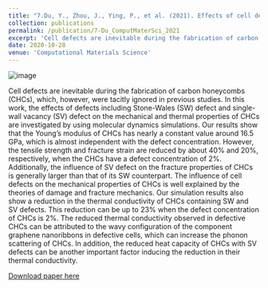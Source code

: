 ```yaml
---
title: "7.Du, Y., Zhou, J., Ying, P., et al. (2021). Effects of cell defects on the mechanical and thermal properties of carbon honeycombs. Computational Materials Science, 187, 110125."
collection: publications
permalink: /publication/7-Du_ComputMaterSci_2021
excerpt: 'Cell defects are inevitable during the fabrication of carbon honeycombs (CHCs), which, however, were tacitly ignored in previous studies. In this work, the effects of defects including Stone-Wales (SW) defect and single-wall vacancy (SV) defect on the mechanical and thermal properties of CHCs are investigated by using molecular dynamics simulations.'
date: 2020-10-28
venue: 'Computational Materials Science'
---
```

![image](https://user-images.githubusercontent.com/54773018/220203467-f5d0e7d1-0be0-4cb5-b375-e597856a7a47.png)


Cell defects are inevitable during the fabrication of carbon honeycombs (CHCs), which, however, were tacitly ignored in previous studies. In this work, the effects of defects including Stone-Wales (SW) defect and single-wall vacancy (SV) defect on the mechanical and thermal properties of CHCs are investigated by using molecular dynamics simulations. Our results show that the Young’s modulus of CHCs has nearly a constant value around 16.5 GPa, which is almost independent with the defect concentration. However, the tensile strength and fracture strain are reduced by about 40% and 20%, respectively, when the CHCs have a defect concentration of 2%. Additionally, the influence of SV defect on the fracture properties of CHCs is generally larger than that of its SW counterpart. The influence of cell defects on the mechanical properties of CHCs is well explained by the theories of damage and fracture mechanics. Our simulation results also show a reduction in the thermal conductivity of CHCs containing SW and SV defects. This reduction can be up to 23% when the defect concentration of CHCs is 2%. The reduced thermal conductivity observed in defective CHCs can be attributed to the wavy configuration of the component graphene nanoribbons in defective cells, which can increase the phonon scattering of CHCs. In addition, the reduced heat capacity of CHCs with SV defects can be another important factor inducing the reduction in their thermal conductivity.

[Download paper here](http://hityingph.github.io/files/7-Du_ComputMaterSci_2021.pdf)
